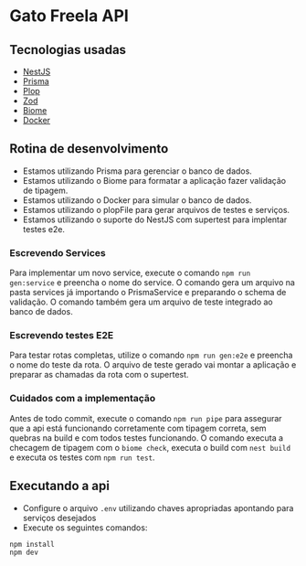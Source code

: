 # Gato Freela API

## Tecnologias usadas

- [NestJS](https://nestjs.com/)
- [Prisma](https://prisma.io/)
- [Plop](https://plopjs.com/)
- [Zod](https://zod.dev/)
- [Biome](https://biomejs.dev/)
- [Docker](https://www.docker.com/)

## Rotina de desenvolvimento

- Estamos utilizando Prisma para gerenciar o banco de dados.
- Estamos utilizando o Biome para formatar a aplicação fazer validação de tipagem.
- Estamos utilizando o Docker para simular o banco de dados.
- Estamos utilizando o plopFile para gerar arquivos de testes e serviços.
- Estamos utilizando o suporte do NestJS com supertest para implentar testes e2e.

### Escrevendo Services

Para implementar um novo service, execute o comando `npm run gen:service` e preencha o nome do service. O comando gera um arquivo na pasta services já importando o PrismaService e preparando o schema de validação. O comando também gera um arquivo de teste integrado ao banco de dados.

### Escrevendo testes E2E

Para testar rotas completas, utilize o comando `npm run gen:e2e` e preencha o nome do teste da rota. O arquivo de teste gerado vai montar a aplicação e preparar as chamadas da rota com o supertest.

### Cuidados com a implementação

Antes de todo commit, execute o comando `npm run pipe` para assegurar que a api está funcionando corretamente com tipagem correta, sem quebras na build e com todos testes funcionando. O comando executa a checagem de tipagem com o `biome check`, executa o build com `nest build` e executa os testes com `npm run test`.

## Executando a api

- Configure o arquivo `.env` utilizando chaves apropriadas apontando para serviços desejados
- Execute os seguintes comandos:

```bash
npm install
npm dev
```
